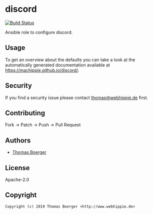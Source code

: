 # discord

[![Build Status](https://cloud.drone.io/api/badges/machippie/discord/status.svg)](https://cloud.drone.io/machippie/discord)

Ansible role to configure discord.

## Usage

To get an overview about the defaults you can take a look at the automatically generated documentation available at https://machippie.github.io/discord/.

## Security

If you find a security issue please contact thomas@webhippie.de first.


## Contributing

Fork -> Patch -> Push -> Pull Request


## Authors

* [Thomas Boerger](https://github.com/tboerger)


## License

Apache-2.0


## Copyright

```
Copyright (c) 2019 Thomas Boerger <http://www.webhippie.de>
```
